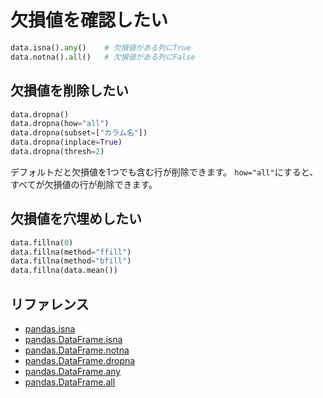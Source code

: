 # 欠損値を確認したい

```python
data.isna().any()    # 欠損値がある列にTrue
data.notna().all()   # 欠損値がある列にFalse
```
## 欠損値を削除したい

```python
data.dropna()
data.dropna(how="all")
data.dropna(subset=["カラム名"])
data.dropna(inplace=True)
data.dropna(thresh=2)
```

デフォルトだと欠損値を1つでも含む行が削除できます。
``how="all"``にすると、すべてが欠損値の行が削除できます。

## 欠損値を穴埋めしたい

```python
data.fillna(0)
data.fillna(method="ffill")
data.fillna(method="bfill")
data.fillna(data.mean())
```

## リファレンス

- [pandas.isna](https://pandas.pydata.org/pandas-docs/stable/reference/api/pandas.isna.html)
- [pandas.DataFrame.isna](https://pandas.pydata.org/pandas-docs/stable/reference/api/pandas.DataFrame.isna.html)
- [pandas.DataFrame.notna](https://pandas.pydata.org/pandas-docs/stable/reference/api/pandas.DataFrame.notna.html)
- [pandas.DataFrame.dropna](https://pandas.pydata.org/pandas-docs/stable/reference/api/pandas.DataFrame.dropna.html)
- [pandas.DataFrame.any](https://pandas.pydata.org/pandas-docs/stable/reference/api/pandas.DataFrame.any.html)
- [pandas.DataFrame.all](https://pandas.pydata.org/pandas-docs/stable/reference/api/pandas.DataFrame.all.html)
